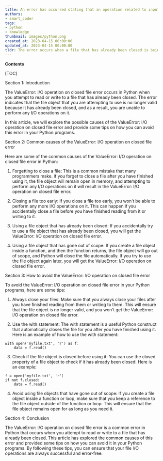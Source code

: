 ```yaml
---
title: An error has occurred stating that an operation related to input/output cannot be executed as the file in question has been closed
authors:
- smart_coder
tags:
- python
- knowledge
thumbnail: images/python.png
created_at: 2023-04-15 00:00:00
updated_at: 2023-04-15 00:00:00
tldr: The error occurs when a file that has already been closed is being accessed again.
---
```


**Contents**

[TOC]

Section 1: Introduction

The ValueError: I/O operation on closed file error occurs in Python when you attempt to read or write to a file that has already been closed. The error indicates that the file object that you are attempting to use is no longer valid because it has already been closed, and as a result, you are unable to perform any I/O operations on it.

In this article, we will explore the possible causes of the ValueError: I/O operation on closed file error and provide some tips on how you can avoid this error in your Python programs.

Section 2: Common causes of the ValueError: I/O operation on closed file error

Here are some of the common causes of the ValueError: I/O operation on closed file error in Python:

1. Forgetting to close a file: This is a common mistake that many programmers make. If you forget to close a file after you have finished using it, the file object will remain open in memory, and attempting to perform any I/O operations on it will result in the ValueError: I/O operation on closed file error.

2. Closing a file too early: If you close a file too early, you won't be able to perform any more I/O operations on it. This can happen if you accidentally close a file before you have finished reading from it or writing to it.

3. Using a file object that has already been closed: If you accidentally try to use a file object that has already been closed, you will get the ValueError: I/O operation on closed file error.

4. Using a file object that has gone out of scope: If you create a file object inside a function, and then the function returns, the file object will go out of scope, and Python will close the file automatically. If you try to use the file object again later, you will get the ValueError: I/O operation on closed file error.

Section 3: How to avoid the ValueError: I/O operation on closed file error

To avoid the ValueError: I/O operation on closed file error in your Python programs, here are some tips:

1. Always close your files: Make sure that you always close your files after you have finished reading from them or writing to them. This will ensure that the file object is no longer valid, and you won't get the ValueError: I/O operation on closed file error.

2. Use the with statement: The with statement is a useful Python construct that automatically closes the file for you after you have finished using it. Here is an example of how to use the with statement:

```
with open('myfile.txt', 'r') as f:
    data = f.read()
```

3. Check if the file object is closed before using it: You can use the closed property of a file object to check if it has already been closed. Here is an example:

```
f = open('myfile.txt', 'r')
if not f.closed:
    data = f.read()
```

4. Avoid using file objects that have gone out of scope: If you create a file object inside a function or loop, make sure that you keep a reference to the file object outside of the function or loop. This will ensure that the file object remains open for as long as you need it.

Section 4: Conclusion

The ValueError: I/O operation on closed file error is a common error in Python that occurs when you attempt to read or write to a file that has already been closed. This article has explored the common causes of this error and provided some tips on how you can avoid it in your Python programs. By following these tips, you can ensure that your file I/O operations are always successful and error-free.
